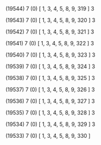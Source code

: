(19544) 7 (0) [ 1, 3, 4, 5, 8, 9, 319 ] 3 


(19543) 7 (0) [ 1, 3, 4, 5, 8, 9, 320 ] 3 


(19542) 7 (0) [ 1, 3, 4, 5, 8, 9, 321 ] 3 


(19541) 7 (0) [ 1, 3, 4, 5, 8, 9, 322 ] 3 


(19540) 7 (0) [ 1, 3, 4, 5, 8, 9, 323 ] 3 


(19539) 7 (0) [ 1, 3, 4, 5, 8, 9, 324 ] 3 


(19538) 7 (0) [ 1, 3, 4, 5, 8, 9, 325 ] 3 


(19537) 7 (0) [ 1, 3, 4, 5, 8, 9, 326 ] 3 


(19536) 7 (0) [ 1, 3, 4, 5, 8, 9, 327 ] 3 


(19535) 7 (0) [ 1, 3, 4, 5, 8, 9, 328 ] 3 


(19534) 7 (0) [ 1, 3, 4, 5, 8, 9, 329 ] 3 


(19533) 7 (0) [ 1, 3, 4, 5, 8, 9, 330 ]  

